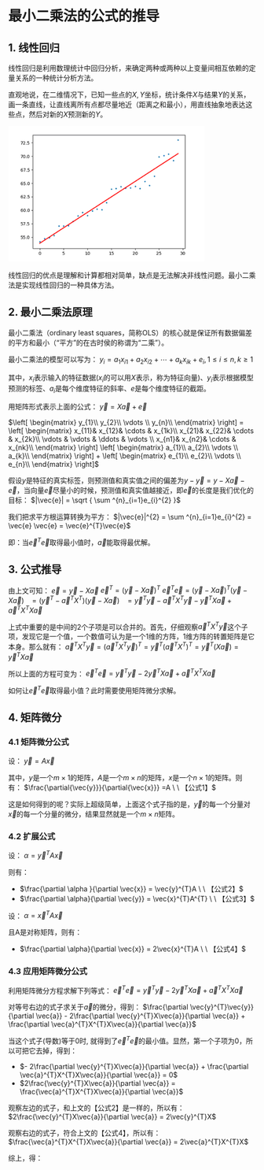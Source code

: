 # 最小二乘法的公式的推导

## 1. 线性回归
线性回归是利用数理统计中回归分析，来确定两种或两种以上变量间相互依赖的定量关系的一种统计分析方法。

直观地说，在二维情况下，已知一些点的$X,Y$坐标，统计条件$X$与结果$Y$的关系，画一条直线，让直线离所有点都尽量地近（距离之和最小），用直线抽象地表达这些点，然后对新的$X$预测新的$Y$。

<img src="./image/001.png" style="zoom:80%">

线性回归的优点是理解和计算都相对简单，缺点是无法解决非线性问题。最小二乘法是实现线性回归的一种具体方法。



## 2. 最小二乘法原理
最小二乘法（ordinary least squares，简称OLS）的核心就是保证所有数据偏差的平方和最小（“平方”的在古时侯的称谓为“二乘”）。

最小二乘法的模型可以写为：
$y_{i} = a_{1}x_{i1} + a_{2}x_{i2} + \cdots + a_{k}x_{ik} + e_{i} ,   1\le i\le n,   k\ge 1$

其中，$x_i$表示输入的特征数据($x_i$的可以用$X$表示，称为特征向量)、$y_i$表示根据模型预测的标签、$a_i$是每个维度特征的斜率、$e$是每个维度特征的截距。

用矩阵形式表示上面的公式：
$\vec{y} = X\vec{a} + \vec{e}$

$\left[ \begin{matrix} y_{1}\\   y_{2}\\   \vdots \\   y_{n}\\ \end{matrix} \right] =  \left[ \begin{matrix} x_{11}&  x_{12}&  \cdots &  x_{1k}\\      x_{21}&  x_{22}&  \cdots &  x_{2k}\\      \vdots &  \vdots &  \ddots &  \vdots \\     x_{n1}&  x_{n2}&  \cdots &  x_{nk}\\ \end{matrix} \right] \left[ \begin{matrix} a_{1}\\   a_{2}\\   \vdots \\   a_{k}\\ \end{matrix} \right] +  \left[ \begin{matrix} e_{1}\\   e_{2}\\   \vdots \\   e_{n}\\ \end{matrix} \right]$

假设$y$是特征的真实标签，则预测值和真实值之间的偏差为$y-\vec{y} = y - X\vec{a}-\vec{e}$，当向量$\vec{e}$尽量小的时候，预测值和真实值越接近，即$\vec{e}$的长度是我们优化的目标：
$|\vec{e}| = \sqrt { \sum ^{n}_{i=1}e_{i}^{2} }$

我们把求平方根运算转换为平方：
$|\vec{e}|^{2} = \sum ^{n}_{i=1}e_{i}^{2} = \vec{e} \vec{e} = \vec{e}^{T}\vec{e}$

即：当$\vec{e}^{T}\vec{e}$取得最小值时，$\vec{a}$能取得最优解。

## 3. 公式推导
由上文可知：
$\vec{e} = \vec{y} - X\vec{a}$
$\vec{e}^{T} = (\vec{y} - X\vec{a})^{T}$
$\vec{e}^{T}\vec{e}  = (\vec{y} - X\vec{a})^{T}(\vec{y} - X\vec{a})$
$\   \     = (\vec{y}^{T} - \vec{a}^{T}X^{T})(\vec{y} - X\vec{a})$
$\   \     = \vec{y}^{T}\vec{y} - \vec{a}^{T}X^{T}\vec{y} - \vec{y}^{T}X\vec{a} + \vec{a}^{T}X^{T}X\vec{a}$

上式中重要的是中间的2个子项是可以合并的。首先，仔细观察$\vec{a}^{T}X^{T}\vec{y}$这个子项，发现它是一个值，一个数值可认为是一个1维的方阵，1维方阵的转置矩阵是它本身。那么就有：
$\vec{a}^{T}X^{T}\vec{y}  = (\vec{a}^{T}X^{T}\vec{y})^{T} = \vec{y}^{T}(\vec{a}^{T}X^{T})^{T} = \vec{y}^{T}(X\vec{a}) = \vec{y}^{T}X\vec{a}$

所以上面的方程可变为：
$\vec{e}^{T}\vec{e} = \vec{y}^{T}\vec{y} - 2\vec{y}^{T}X\vec{a} + \vec{a}^{T}X^{T}X\vec{a}$

如何让$\vec{e}^{T}\vec{e}$取得最小值？此时需要使用矩阵微分求解。

## 4. 矩阵微分
### 4.1 矩阵微分公式
设：
$\vec{y} = A \vec{x}$ 

其中，$y$是一个$m×1$的矩阵，$A$是一个$m×n$的矩阵，$x$是一个$n×1$的矩阵。则有：
$\frac{\partial{\vec{y}}}{\partial{\vec{x}}} =A  \    \ 【公式1】$

这是如何得到的呢？实际上超级简单，上面这个式子指的是，$\vec{y}$的每一个分量对$\vec{x}$的每一个分量的微分，结果显然就是一个$m×n$矩阵。

### 4.2 扩展公式
设：
$\alpha = \vec{y}^TA\vec{x}$

则有：
+ $\frac{\partial \alpha }{\partial \vec{x}} = \vec{y}^{T}A   \   \  【公式2】$
+ $\frac{\partial \alpha}{\partial \vec{y}} = \vec{x}^{T}A^{T}   \   \   【公式3】$

设：
$\alpha = \vec{x}^{T}A\vec{x}$

且A是对称矩阵，则有：
+ $\frac{\partial \alpha}{\partial \vec{x}} = 2\vec{x}^{T}A     \     \   【公式4】$

### 4.3 应用矩阵微分公式
利用矩阵微分方程求解下列等式：
$\vec{e}^{T}\vec{e} = \vec{y}^{T}\vec{y} - 2\vec{y}^{T}X\vec{a} + \vec{a}^{T}X^{T}X\vec{a}$

对等号右边的式子求关于$\vec{a}$的微分，得到：
$\frac{\partial \vec{y}^{T}\vec{y}}{\partial \vec{a}} - 2\frac{\partial \vec{y}^{T}X\vec{a}}{\partial \vec{a}} + \frac{\partial \vec{a}^{T}X^{T}X\vec{a}}{\partial \vec{a}}$

当这个式子(导数)等于$0$时, 就得到了$\vec{e}^{T}\vec{e}$的最小值。显然，第一个子项为0，所以可把它去掉，得到：
+ $- 2\frac{\partial \vec{y}^{T}X\vec{a}}{\partial \vec{a}} + \frac{\partial \vec{a}^{T}X^{T}X\vec{a}}{\partial \vec{a}}  = 0$
+ $2\frac{\vec{y}^{T}X\vec{a}}{\partial \vec{a}} = \frac{\vec{a}^{T}X^{T}X\vec{a}}{\partial \vec{a}}$

观察左边的式子，和上文的【公式2】是一样的，所以有：
$2\frac{\vec{y}^{T}X\vec{a}}{\partial \vec{a}} = 2\vec{y}^{T}X$

观察右边的式子，符合上文的【公式4】，所以有：
$\frac{\vec{a}^{T}X^{T}X\vec{a}}{\partial \vec{a}} = 2\vec{a}^{T}X^{T}X$

综上，得：









